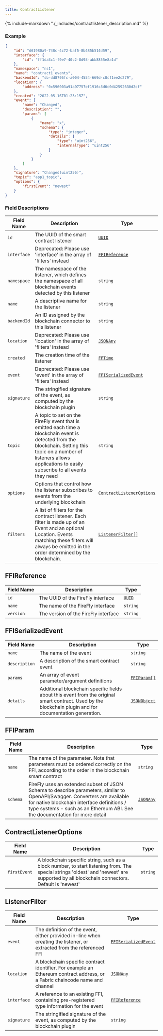 ```yaml
---
title: ContractListener
---
```

{% include-markdown "./_includes/contractlistener_description.md" %}

### Example

```json
{
    "id": "d61980a9-748c-4c72-baf5-8b485b514d59",
    "interface": {
        "id": "ff1da3c1-f9e7-40c2-8d93-abb8855e8a1d"
    },
    "namespace": "ns1",
    "name": "contract1_events",
    "backendId": "sb-dd8795fc-a004-4554-669d-c0cf1ee2c279",
    "location": {
        "address": "0x596003a91a97757ef1916c8d6c0d42592630d2cf"
    },
    "created": "2022-05-16T01:23:15Z",
    "event": {
        "name": "Changed",
        "description": "",
        "params": [
            {
                "name": "x",
                "schema": {
                    "type": "integer",
                    "details": {
                        "type": "uint256",
                        "internalType": "uint256"
                    }
                }
            }
        ]
    },
    "signature": "Changed(uint256)",
    "topic": "app1_topic",
    "options": {
        "firstEvent": "newest"
    }
}
```

### Field Descriptions

| Field Name | Description | Type |
|------------|-------------|------|
| `id` | The UUID of the smart contract listener | [`UUID`](simpletypes.md#uuid) |
| `interface` | Deprecated: Please use 'interface' in the array of 'filters' instead | [`FFIReference`](#ffireference) |
| `namespace` | The namespace of the listener, which defines the namespace of all blockchain events detected by this listener | `string` |
| `name` | A descriptive name for the listener | `string` |
| `backendId` | An ID assigned by the blockchain connector to this listener | `string` |
| `location` | Deprecated: Please use 'location' in the array of 'filters' instead | [`JSONAny`](simpletypes.md#jsonany) |
| `created` | The creation time of the listener | [`FFTime`](simpletypes.md#fftime) |
| `event` | Deprecated: Please use 'event' in the array of 'filters' instead | [`FFISerializedEvent`](#ffiserializedevent) |
| `signature` | The stringified signature of the event, as computed by the blockchain plugin | `string` |
| `topic` | A topic to set on the FireFly event that is emitted each time a blockchain event is detected from the blockchain. Setting this topic on a number of listeners allows applications to easily subscribe to all events they need | `string` |
| `options` | Options that control how the listener subscribes to events from the underlying blockchain | [`ContractListenerOptions`](#contractlisteneroptions) |
| `filters` | A list of filters for the contract listener. Each filter is made up of an Event and an optional Location. Events matching these filters will always be emitted in the order determined by the blockchain. | [`ListenerFilter[]`](#listenerfilter) |

## FFIReference

| Field Name | Description | Type |
|------------|-------------|------|
| `id` | The UUID of the FireFly interface | [`UUID`](simpletypes.md#uuid) |
| `name` | The name of the FireFly interface | `string` |
| `version` | The version of the FireFly interface | `string` |


## FFISerializedEvent

| Field Name | Description | Type |
|------------|-------------|------|
| `name` | The name of the event | `string` |
| `description` | A description of the smart contract event | `string` |
| `params` | An array of event parameter/argument definitions | [`FFIParam[]`](#ffiparam) |
| `details` | Additional blockchain specific fields about this event from the original smart contract. Used by the blockchain plugin and for documentation generation. | [`JSONObject`](simpletypes.md#jsonobject) |

## FFIParam

| Field Name | Description | Type |
|------------|-------------|------|
| `name` | The name of the parameter. Note that parameters must be ordered correctly on the FFI, according to the order in the blockchain smart contract | `string` |
| `schema` | FireFly uses an extended subset of JSON Schema to describe parameters, similar to OpenAPI/Swagger. Converters are available for native blockchain interface definitions / type systems - such as an Ethereum ABI. See the documentation for more detail | [`JSONAny`](simpletypes.md#jsonany) |



## ContractListenerOptions

| Field Name | Description | Type |
|------------|-------------|------|
| `firstEvent` | A blockchain specific string, such as a block number, to start listening from. The special strings 'oldest' and 'newest' are supported by all blockchain connectors. Default is 'newest' | `string` |


## ListenerFilter

| Field Name | Description | Type |
|------------|-------------|------|
| `event` | The definition of the event, either provided in-line when creating the listener, or extracted from the referenced FFI | [`FFISerializedEvent`](#ffiserializedevent) |
| `location` | A blockchain specific contract identifier. For example an Ethereum contract address, or a Fabric chaincode name and channel | [`JSONAny`](simpletypes.md#jsonany) |
| `interface` | A reference to an existing FFI, containing pre-registered type information for the event | [`FFIReference`](#ffireference) |
| `signature` | The stringified signature of the event, as computed by the blockchain plugin | `string` |


